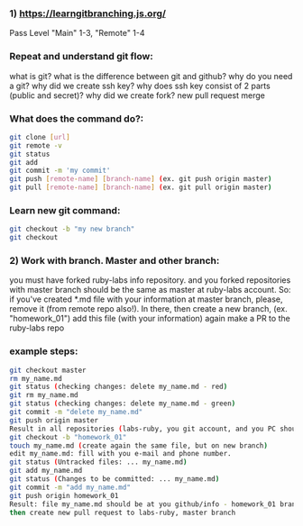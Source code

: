 ### 1) https://learngitbranching.js.org/
Pass Level "Main" 1-3, "Remote" 1-4

### Repeat and understand git flow:
what is git?
what is the difference between git and github?
why do you need a git?
why did we create ssh key?
why does ssh key consist of 2 parts (public and secret)?
why did we create fork?
new pull request
merge

### What does the command do?:
```bash
git clone [url]
git remote -v
git status
git add
git commit -m 'my commit'
git push [remote-name] [branch-name] (ex. git push origin master)
git pull [remote-name] [branch-name] (ex. git pull origin master)
```

### Learn new git command:
```bash
git checkout -b "my new branch"
git checkout
```

### 2) Work with branch. Master and other branch:
you must have forked ruby-labs info repository.
and you forked repositories with master branch should be the same as master at ruby-labs account. So:
if you've created *.md file with your information at master branch, please, remove it (from remote repo also!). 
In there, then create a new branch, (ex. "homework_01")
add this file (with your information) again
make a PR to the ruby-labs repo

### example steps:
```bash
git checkout master
rm my_name.md
git status (checking changes: delete my_name.md - red)
git rm my_name.md
git status (checking changes: delete my_name.md - green)
git commit -m "delete my_name.md"
git push origin master
Result in all repositories (labs-ruby, you git account, and you PC should the same files - just one file README.md)
git checkout -b "homework_01"
touch my_name.md (create again the same file, but on new branch)
edit my_name.md: fill with you e-mail and phone number.
git status (Untracked files: ... my_name.md)
git add my_name.md
git status (Changes to be committed: ... my_name.md)
git commit -m "add my_name.md"
git push origin homework_01
Result: file my_name.md should be at you github/info - homework_01 branch
then create new pull request to labs-ruby, master branch
```

